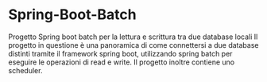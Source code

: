 # Spring-Boot-Batch
Progetto Spring boot batch per la lettura e scrittura tra due database locali
Il progetto in questione è una panoramica di come connettersi a due database distinti tramite il framework spring boot, utilizzando
spring batch per eseguire le operazioni di read e write. 
Il progetto inoltre contiene uno scheduler.
